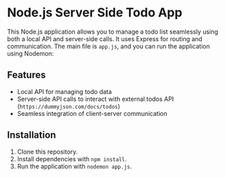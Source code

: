 # Node.js Server Side Todo App

This Node.js application allows you to manage a todo list seamlessly using both a local API and server-side calls. It uses Express for routing and communication. The main file is `app.js`, and you can run the application using Nodemon:

## Features

- Local API for managing todo data
- Server-side API calls to interact with external todos API (`https://dummyjson.com/docs/todos`)
- Seamless integration of client-server communication

## Installation

1. Clone this repository.
2. Install dependencies with `npm install`.
3. Run the application with `nodemon app.js`.


